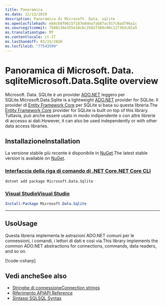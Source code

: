 ```yaml
---
title: Panoramica
ms.date: 12/13/2019
description: Panoramica di Microsoft. Data. sqlite
ms.openlocfilehash: e84c68f0615f187e8dea7ab87ac917c0ad796a1c
ms.sourcegitcommit: 7588136e355e10cbc2582f389c90c127363c02a5
ms.translationtype: MT
ms.contentlocale: it-IT
ms.lasthandoff: 03/15/2020
ms.locfileid: "77543599"
---
```

# <a name="microsoftdatasqlite-overview"></a><span data-ttu-id="c8492-103">Panoramica di Microsoft. Data. sqlite</span><span class="sxs-lookup"><span data-stu-id="c8492-103">Microsoft.Data.Sqlite overview</span></span>

<span data-ttu-id="c8492-104">Microsoft. Data. SQLite è un provider [ADO.NET](../../../framework/data/adonet/index.md) leggero per SQLite.</span><span class="sxs-lookup"><span data-stu-id="c8492-104">Microsoft.Data.Sqlite is a lightweight [ADO.NET](../../../framework/data/adonet/index.md) provider for SQLite.</span></span> <span data-ttu-id="c8492-105">Il provider di [Entity Framework Core](/ef/core/) per SQLite si basa su questa libreria.</span><span class="sxs-lookup"><span data-stu-id="c8492-105">The [Entity Framework Core](/ef/core/) provider for SQLite is built on top of this library.</span></span> <span data-ttu-id="c8492-106">Tuttavia, può anche essere usato in modo indipendente o con altre librerie di accesso ai dati.</span><span class="sxs-lookup"><span data-stu-id="c8492-106">However, it can also be used independently or with other data access libraries.</span></span>

## <a name="installation"></a><span data-ttu-id="c8492-107">Installazione</span><span class="sxs-lookup"><span data-stu-id="c8492-107">Installation</span></span>

<span data-ttu-id="c8492-108">La versione stabile più recente è disponibile in [NuGet](https://www.nuget.org/packages/Microsoft.Data.Sqlite).</span><span class="sxs-lookup"><span data-stu-id="c8492-108">The latest stable version is available on [NuGet](https://www.nuget.org/packages/Microsoft.Data.Sqlite).</span></span>

### <a name="net-core-cli"></a>[<span data-ttu-id="c8492-109">Interfaccia della riga di comando di .NET Core</span><span class="sxs-lookup"><span data-stu-id="c8492-109">.NET Core CLI</span></span>](#tab/netcore-cli)

```dotnetcli
dotnet add package Microsoft.Data.Sqlite
```

### <a name="visual-studio"></a>[<span data-ttu-id="c8492-110">Visual Studio</span><span class="sxs-lookup"><span data-stu-id="c8492-110">Visual Studio</span></span>](#tab/visual-studio)

``` PowerShell
Install-Package Microsoft.Data.Sqlite
```

---

## <a name="usage"></a><span data-ttu-id="c8492-111">Uso</span><span class="sxs-lookup"><span data-stu-id="c8492-111">Usage</span></span>

<span data-ttu-id="c8492-112">Questa libreria implementa le astrazioni ADO.NET comuni per le connessioni, i comandi, i lettori di dati e così via.</span><span class="sxs-lookup"><span data-stu-id="c8492-112">This library implements the common ADO.NET abstractions for connections, commands, data readers, and so on.</span></span>

[!code-csharp[](../../../../samples/snippets/standard/data/sqlite/HelloWorldSample/Program.cs?name=snippet_HelloWorld)]

## <a name="see-also"></a><span data-ttu-id="c8492-113">Vedi anche</span><span class="sxs-lookup"><span data-stu-id="c8492-113">See also</span></span>

* [<span data-ttu-id="c8492-114">Stringhe di connessione</span><span class="sxs-lookup"><span data-stu-id="c8492-114">Connection strings</span></span>](connection-strings.md)
* [<span data-ttu-id="c8492-115">Riferimento API</span><span class="sxs-lookup"><span data-stu-id="c8492-115">API Reference</span></span>](/dotnet/api/?view=msdata-sqlite-3.0)
* [<span data-ttu-id="c8492-116">Sintassi SQL</span><span class="sxs-lookup"><span data-stu-id="c8492-116">SQL Syntax</span></span>](https://www.sqlite.org/lang.html)
